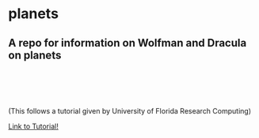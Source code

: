 # planets
A repo for information on Wolfman and Dracula on planets
<br>
<br>
</br>
</br>
---
(This follows a tutorial given by University of Florida Research Computing)

[Link to Tutorial!](https://github.com/UFResearchComputing/git-training)

